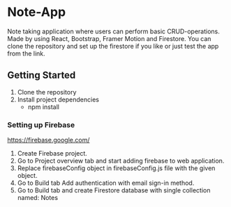 ﻿# Note-App
Note taking application where users can perform basic CRUD-operations. Made by using React, Bootstrap, Framer Motion and Firestore.
You can clone the repository and set up the firestore if you like or just test the app from the link.

## Getting Started
1. Clone the repository
2. Install project dependencies
    - npm install

### Setting up Firebase
https://firebase.google.com/
1. Create Firebase project.
2. Go to Project overview tab and start adding firebase to web application.
4. Replace firebaseConfig object in firebaseConfig.js file with the given object.
5. Go to Build tab Add authentication with email sign-in method.
6. Go to Build tab and create Firestore database with single collection named: Notes


